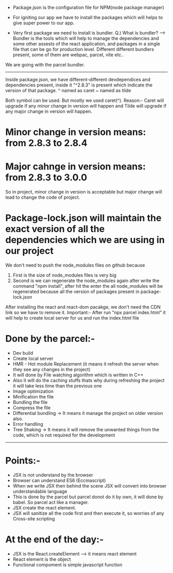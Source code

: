 - Package.json is the configuration file for NPM(node package manager)

- For igniting our app we have to install the packages which will helps to give super power to our app.

- Very first package we need to install is bundler.
Q.) What is bundler?
--> Bundler is the tools which will help to manage the dependencies and some other assests of the react application, and packages in a single file that can be go for production level.
Different different bundlers present, some of them are webpac, parcel, vite etc..

We are going with the parcel bundler.

***************************************************************************************************************************************

Inside package.json, we have different-different devdependices and dependencies present, inside it "^2.8.3" is present which indicate the version of that package.
^ named as caret
~ named as tilde

Both symbol can be used. But mostly we used caret(^).
Reason:- Caret will upgrade if any minor change in version will happen and Tilde will upgrade if any major change in version will happen.
# Minor change in version means: from 2.8.3 to 2.8.4
# Major cahnge in version means: from 2.8.3 to 3.0.0

So in project, minor change in version is acceptable but major change will lead to change the code of project.

# Package-lock.json will maintain the exact version of all the dependencies which we are using in our project
We don't need to push the node_modules files on github because 
1) First is the size of node_modules files is very big 
2) Second is we can regenerate the node_modules again after write the command "npm install", after hit the enter the all node_modules will be regenerated because all the version of packages present in package-lock.json


After installing the react and react-dom pacakge, we don't need the CDN link so we have to remove it.
Important:-
After run "npx parcel index.html" it will help to create local server for us and run the index.html file

# Done by the parcel:-
- Dev build
- Create local server
- HMR - Hot module Replacement (it means it refresh the server when they see any changes in the project)
- It will done by File watching algorithm which is written in C++
- Also it will do the caching stuffs thats why during refreshing the project it will take less time than the previous one
- Image optimization
- Minification the file
- Bundling the file
- Compress the file
- Differential bundling -> It means it manage the project on older version also.
- Error handling
- Tree Shaking -> It means it will remove the unwanted things from the code, which is not required for the development

****************************************************************************************************************************************
# Points:-
- JSX is not understand by the browser
- Browser can understand ES6 (Eccmascript)
- When we write JSX then behind the scene JSX will convert into browser understandable language 
- This is done by the parcel but parcel donot do it by own, it will done by babel. So parcel act like a manager.
- JSX create the react element.
- JSX will sanitize all the code first and then execute it, so worries of any Cross-site scripting

# At the end of the day:-
- JSX is the React.createElement --> it means react element
- React element is the object
- Functional compoment is simple javascript function
